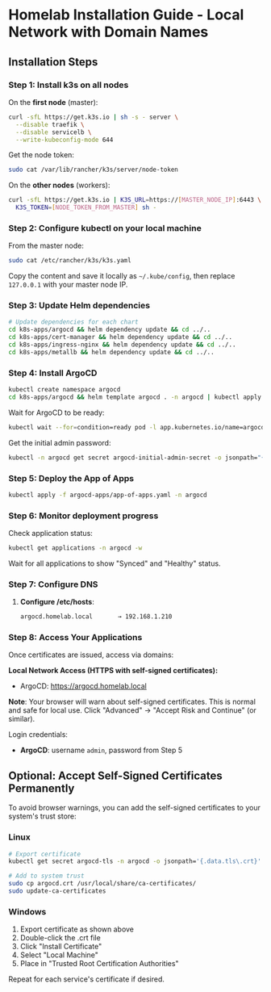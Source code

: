 # Homelab Installation Guide - Local Network with Domain Names

## Installation Steps

### Step 1: Install k3s on all nodes

On the **first node** (master):
```bash
curl -sfL https://get.k3s.io | sh -s - server \
  --disable traefik \
  --disable servicelb \
  --write-kubeconfig-mode 644
```

Get the node token:
```bash
sudo cat /var/lib/rancher/k3s/server/node-token
```

On the **other nodes** (workers):
```bash
curl -sfL https://get.k3s.io | K3S_URL=https://[MASTER_NODE_IP]:6443 \
  K3S_TOKEN=[NODE_TOKEN_FROM_MASTER] sh -
```

### Step 2: Configure kubectl on your local machine

From the master node:
```bash
sudo cat /etc/rancher/k3s/k3s.yaml
```

Copy the content and save it locally as `~/.kube/config`, then replace `127.0.0.1` with your master node IP.

### Step 3: Update Helm dependencies

```bash
# Update dependencies for each chart
cd k8s-apps/argocd && helm dependency update && cd ../..
cd k8s-apps/cert-manager && helm dependency update && cd ../..
cd k8s-apps/ingress-nginx && helm dependency update && cd ../..
cd k8s-apps/metallb && helm dependency update && cd ../..
```

### Step 4: Install ArgoCD

```bash
kubectl create namespace argocd
cd k8s-apps/argocd && helm template argocd . -n argocd | kubectl apply -n argocd -f -
```

Wait for ArgoCD to be ready:
```bash
kubectl wait --for=condition=ready pod -l app.kubernetes.io/name=argocd-server -n argocd --timeout=300s
```

Get the initial admin password:
```bash
kubectl -n argocd get secret argocd-initial-admin-secret -o jsonpath="{.data.password}" | base64 -d
```

### Step 5: Deploy the App of Apps

```bash
kubectl apply -f argocd-apps/app-of-apps.yaml -n argocd
```

### Step 6: Monitor deployment progress

Check application status:
```bash
kubectl get applications -n argocd -w
```

Wait for all applications to show "Synced" and "Healthy" status.

### Step 7: Configure DNS

1. **Configure /etc/hosts**:
     ```bash
     argocd.homelab.local       → 192.168.1.210
     ```

### Step 8: Access Your Applications

Once certificates are issued, access via domains:

**Local Network Access (HTTPS with self-signed certificates):**
- ArgoCD: https://argocd.homelab.local

**Note**: Your browser will warn about self-signed certificates. This is normal and safe for local use. Click "Advanced" → "Accept Risk and Continue" (or similar).

Login credentials:
- **ArgoCD**: username `admin`, password from Step 5

## Optional: Accept Self-Signed Certificates Permanently

To avoid browser warnings, you can add the self-signed certificates to your system's trust store:

### Linux
```bash
# Export certificate
kubectl get secret argocd-tls -n argocd -o jsonpath='{.data.tls\.crt}' | base64 -d > argocd.crt

# Add to system trust
sudo cp argocd.crt /usr/local/share/ca-certificates/
sudo update-ca-certificates
```

### Windows
1. Export certificate as shown above
2. Double-click the .crt file
3. Click "Install Certificate"
4. Select "Local Machine"
5. Place in "Trusted Root Certification Authorities"

Repeat for each service's certificate if desired.